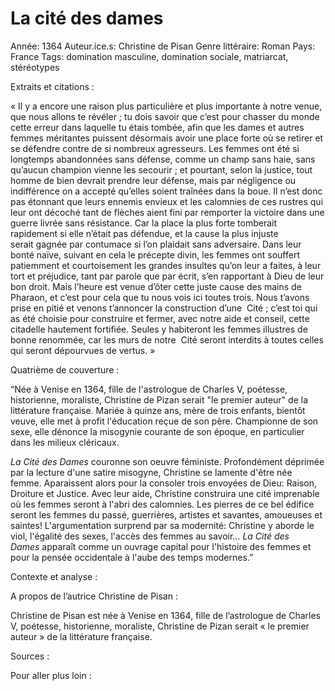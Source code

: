# La cité des dames

Année: 1364
Auteur.ice.s: Christine de Pisan
Genre littéraire: Roman
Pays: France
Tags: domination masculine, domination sociale, matriarcat, stéréotypes

Extraits et citations : 

« Il y a encore une raison plus particulière et plus importante à notre venue, que nous allons te révéler ; tu dois savoir que c’est pour chasser du monde cette erreur dans laquelle tu étais tombée, afin que les dames et autres femmes méritantes puissent désormais avoir une place forte où se retirer et se défendre contre de si nombreux agresseurs. Les femmes ont été si longtemps abandonnées sans défense, comme un champ sans haie, sans qu’aucun champion vienne les secourir ; et pourtant, selon la justice, tout homme de bien devrait prendre leur défense, mais par négligence ou indifférence on a accepté qu’elles soient traînées dans la boue. Il n’est donc pas étonnant que leurs ennemis envieux et les calomnies de ces rustres qui leur ont décoché tant de flèches aient fini par remporter la victoire dans une guerre livrée sans résistance. Car la place la plus forte tomberait rapidement si elle n’était pas défendue, et la cause la plus injuste serait gagnée par contumace si l’on plaidait sans adversaire. Dans leur bonté naïve, suivant en cela le précepte divin, les femmes ont souffert patiemment et courtoisement les grandes insultes qu’on leur a faites, à leur tort et préjudice, tant par parole que par écrit, s’en rapportant à Dieu de leur bon droit. Mais l’heure est venue d’ôter cette juste cause des mains de  Pharaon, et c’est pour cela que tu nous vois ici toutes trois. Nous t’avons prise en pitié et venons t’annoncer la construction d’une  Cité ; c’est toi qui as été choisie pour construire et fermer, avec notre aide et conseil, cette citadelle hautement fortifiée. Seules y habiteront les femmes illustres de bonne renommée, car les murs de notre  Cité seront interdits à toutes celles qui seront dépourvues de vertus. »

Quatrième de couverture : 

“Née à Venise en 1364, fille de l'astrologue de Charles V, poétesse, historienne, moraliste, Christine de Pizan serait "le premier auteur" de la littérature française. Mariée à quinze ans, mère de trois enfants, bientôt veuve, elle met à profit l'éducation reçue de son père. Championne de son sexe, elle dénonce la misogynie courante de son époque, en particulier dans les milieux cléricaux.

*La Cité des Dames* couronne son oeuvre féministe. Profondément déprimée par la lecture d'une satire misogyne, Christine se lamente d'être née femme. Aparaissent alors pour la consoler trois envoyées de Dieu: Raison, Droiture et Justice. Avec leur aide, Christine construira une cité imprenable où les femmes seront à l'abri des calomnies. Les pierres de ce bel édifice seront les femmes du passé, guerrières, artistes et savantes, amoueuses et saintes! L'argumentation surprend par sa modernité: Christine y aborde le viol, l'égalité des sexes, l'accès des femmes au savoir... *La Cité des Dames* apparaît comme un ouvrage capital pour l'histoire des femmes et pour la pensée occidentale à l'aube des temps modernes.”

Contexte et analyse : 

A propos de l’autrice Christine de Pisan : 

Christine de Pisan est née à Venise en 1364, fille de l’astrologue de Charles V, poétesse, historienne, moraliste, Christine de Pizan serait « le premier auteur » de la littérature française.

Sources : 

Pour aller plus loin :
